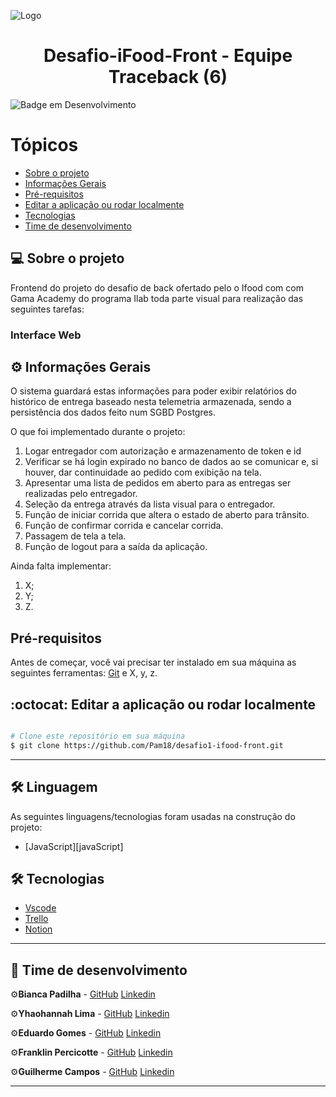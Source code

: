 ![Logo](https://imagensfree.com.br/wp-content/uploads/2021/11/entregador-ifood-png-bicicleta-300x276.png)

<h1 align="center">
     Desafio-iFood-Front - Equipe Traceback (6)
</h1>

![Badge em Desenvolvimento](http://img.shields.io/static/v1?label=STATUS&message=EM%20DESENVOLVIMENTO&color=GREEN&style=for-the-badge)

Tópicos
=================
<!--ts-->
   * [Sobre o projeto](#-sobre-o-projeto)
   * [Informações Gerais](#-informações-gerais)
   * [Pré-requisitos](#pré-requisitos)
   * [Editar a aplicação ou rodar localmente](#-editar-a-aplicação-ou-rodar-localmente)
   * [Tecnologias](#-tecnologias)
   * [Time de desenvolvimento](#-time-de-desenvolvimento)


## 💻 Sobre o projeto

Frontend do projeto do desafio de back ofertado pelo o Ifood com com Gama Academy do programa Ilab toda parte visual para realização das seguintes tarefas:



### Interface Web

## ⚙️ Informações Gerais


O sistema guardará estas informações para poder exibir relatórios do histórico de entrega baseado nesta telemetria armazenada, sendo a persistência dos dados feito num SGBD Postgres.


O que foi implementado durante o projeto:
1) Logar entregador com autorização e armazenamento de token e id
2) Verificar se há login expirado no banco de dados ao se comunicar e, si houver, dar continuidade ao pedido com exibição na tela.
3) Apresentar uma lista de pedidos em aberto para as entregas ser realizadas pelo entregador.
4) Seleção da entrega através da lista visual para o entregador.
5) Função de iniciar corrida que altera o estado de aberto para trânsito.
6) Função de confirmar corrida e cancelar corrida.
8) Passagem de tela a tela.
9) Função de logout para a saída da aplicação.

Ainda falta implementar:
1) X;
2) Y;
3) Z.
## Pré-requisitos

Antes de começar, você vai precisar ter instalado em sua máquina as seguintes ferramentas:
[Git](https://git-scm.com) e X, y, z.

## :octocat:  Editar a aplicação ou rodar localmente


```bash

# Clone este repositório em sua máquina  
$ git clone https://github.com/Pam18/desafio1-ifood-front.git

```
---

## 🛠 Linguagem

As seguintes linguagens/tecnologias foram usadas na construção do projeto:
- [JavaScript][javaScript]
## 🛠 Tecnologias
- [Vscode][vscode]
- [Trello][trello]
- [Notion][notion]
---

## 🦸 Time de desenvolvimento

⚙️**Bianca Padilha** - [GitHub](https://github.com/Padilha27) [Linkedin](https://www.linkedin.com/in/bianca-padilha-070772174/) 

⚙️**Yhaohannah Lima** - [GitHub](https://github.com/Pam18) [Linkedin](https://www.linkedin.com/in/yhaohannah-lima-954690216/)

⚙️**Eduardo Gomes** - [GitHub](https://github.com/Eduardo377) [Linkedin](https://www.linkedin.com/in/eduardogomes377/)

⚙️**Franklin Percicotte** - [GitHub](https://github.com/frankpercicotte) [Linkedin](https://www.linkedin.com/in/franklinpercicotte/)

⚙️**Guilherme Campos** - [GitHub](https://github.com/GuilhermeFelipeCampos) [Linkedin](https://www.linkedin.com/in/guilhermefelipecampos/)

---
[trello]: https://link-trello.org/
[notion]: https://notion-link.com/
[Vscode]: https://code.visualstudio.com/
